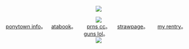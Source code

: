 <p align="center">
<img src="https://komarev.com/ghpvc/?username=GIRLERASER&color=7276BD&label=KIDDOS">
</p>

<p align="center">
<img src="https://i.postimg.cc/hvP7h2Jb/Untitled2682-20250715210628.png"> 
<br><a href="https://rentry.co/skulls">ponytown info</a>。   ⠀<a href=https://corruptedbond.atabook.org>atabook</a>。 ⠀⠀ <a href=https://pronouns.cc/@corruptedbond>prns cc</a>。  ⠀ <a href=https://corruptedbond.straw.page>strawpage</a>。  ⠀⠀<a href="https://rentry.co/corruptedbond">my rentry</a>。 ⠀ ⠀<a href=https://guns.lol/corruptedbond>guns lol</a>。 ⠀⠀ <br>
<img src= "https://spotify-github-profile.kittinanx.com/api/view?uid=316jynlqyyw2teijbwdr2dzem624&cover_image=true&theme=natemoo-re&show_offline=true&background_color=121212&interchange=false&bar_color=2c2f81&bar_color_cover=false">
</p>
